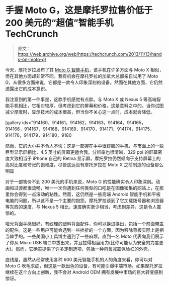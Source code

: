 # 手握 Moto G，这是摩托罗拉售价低于 200 美元的“超值”智能手机 TechCrunch

> 原文：<https://web.archive.org/web/https://techcrunch.com/2013/11/13/hands-on-moto-g/>

今天，摩托罗拉发布了其 [Moto G 智能手机](https://web.archive.org/web/20221006002437/https://beta.techcrunch.com/2013/11/13/motorola-makes-the-moto-g-official-a-premium-phone-at-a-price-more-can-afford/)，该手机在许多方面与 Moto X 相似，但在其他方面却非常不同。我有机会在摩托罗拉的加拿大总部亲自试用了 Moto G，从很多方面来说，它都是一款令人印象深刻的设备。然而在其他方面，它仍然透露出它的成本意识。

我注意到的第一件事是，这款手机感觉有点胖。与 Moto X 或 Nexus 5 等高端智能手机相比，它相对较厚，但考虑到它的屏幕和价格，这是意料之中的。当你试图减少厚度时，显示技术的成本很高，但当你不关心这一点时，成本就会降低。

[gallery ids="914160，914161，914162，914163，914164，914165，914166，914167，914168，914169，914170，914171，914174，914175，914176，914179，914180，9180

然而，它的大小并不令人不快；这是一部握在手中很舒服的手机，与市面上的一些巨型显示屏相比，4.5 英寸的屏幕更适合我。分辨率也很清晰，329 ppi 的屏幕密度大致相当于 iPhone 自己的 Retina 显示屏。摩托罗拉仍然倾向于支持屏幕上的高对比度和夸张的饱和度，尽管这远没有摩托罗拉在 Moto X 之前制造的设备那么明显

对于一部售价不到 200 美元的手机来说，Moto G 的性能确实令人印象深刻。动画和过渡都很流畅，唯一一次你遇到任何类型的口吃是在图像密集的网站上，在那里你会得到一点滚动的粘性。然而，这仍然是一些高端 Android 智能手机和平板电脑的问题，所以这不是一个主要的抱怨。摩托罗拉谈到了它加载拨号器和浏览器等东西的速度，与 Nexus 5 相比，速度确实至少相当，考虑到差异，这是令人震惊的。

哑光背面手感很好，有纹理的塑料背面配件，你可以换进换出，包括一个前面带盖的配件。这是一些用户可能会遇到一些挫折的一个方面，因为移除背板实际上是相当棘手的。一些美国小工具博主遇到了一些麻烦，直到一名 Moto 代表向我们展示了你从 Micro USB 端口中拔出来，并且拉得相当用力(比你可能认为安全的力度更大)。然而，它确实提供了许多定制选项，包括一种包含减震保险杠的外壳。

底线是，虽然从经常使用各种 600 美元智能手机的人的角度来看，你可以对 Moto G 吹毛求疵，但这是一款出色的设备，有可能引爆中端市场。如果摩托罗拉继续在这个方向上创新，我不会对 Android OEM 拥有发展中市场的巨大转变感到惊讶。